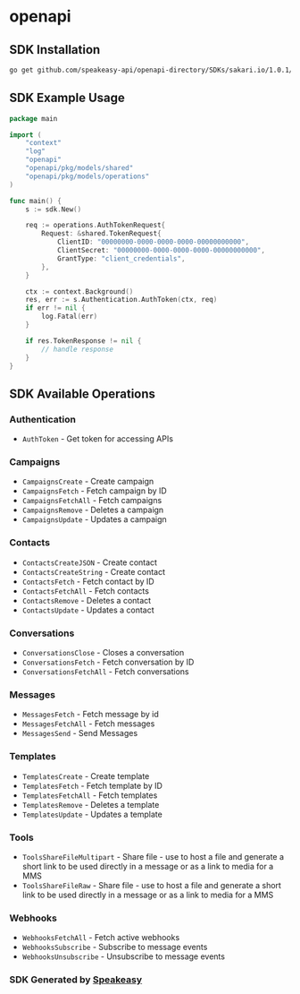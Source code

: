 # openapi

<!-- Start SDK Installation -->
## SDK Installation

```bash
go get github.com/speakeasy-api/openapi-directory/SDKs/sakari.io/1.0.1/go
```
<!-- End SDK Installation -->

## SDK Example Usage
<!-- Start SDK Example Usage -->
```go
package main

import (
    "context"
    "log"
    "openapi"
    "openapi/pkg/models/shared"
    "openapi/pkg/models/operations"
)

func main() {
    s := sdk.New()

    req := operations.AuthTokenRequest{
        Request: &shared.TokenRequest{
            ClientID: "00000000-0000-0000-0000-00000000000",
            ClientSecret: "00000000-0000-0000-0000-00000000000",
            GrantType: "client_credentials",
        },
    }

    ctx := context.Background()
    res, err := s.Authentication.AuthToken(ctx, req)
    if err != nil {
        log.Fatal(err)
    }

    if res.TokenResponse != nil {
        // handle response
    }
}
```
<!-- End SDK Example Usage -->

<!-- Start SDK Available Operations -->
## SDK Available Operations


### Authentication

* `AuthToken` - Get token for accessing APIs

### Campaigns

* `CampaignsCreate` - Create campaign
* `CampaignsFetch` - Fetch campaign by ID
* `CampaignsFetchAll` - Fetch campaigns
* `CampaignsRemove` - Deletes a campaign
* `CampaignsUpdate` - Updates a campaign

### Contacts

* `ContactsCreateJSON` - Create contact
* `ContactsCreateString` - Create contact
* `ContactsFetch` - Fetch contact by ID
* `ContactsFetchAll` - Fetch contacts
* `ContactsRemove` - Deletes a contact
* `ContactsUpdate` - Updates a contact

### Conversations

* `ConversationsClose` - Closes a conversation
* `ConversationsFetch` - Fetch conversation by ID
* `ConversationsFetchAll` - Fetch conversations

### Messages

* `MessagesFetch` - Fetch message by id
* `MessagesFetchAll` - Fetch messages
* `MessagesSend` - Send Messages

### Templates

* `TemplatesCreate` - Create template
* `TemplatesFetch` - Fetch template by ID
* `TemplatesFetchAll` - Fetch templates
* `TemplatesRemove` - Deletes a template
* `TemplatesUpdate` - Updates a template

### Tools

* `ToolsShareFileMultipart` - Share file - use to host a file and generate a short link to be used directly in a message or as a link to media for a MMS
* `ToolsShareFileRaw` - Share file - use to host a file and generate a short link to be used directly in a message or as a link to media for a MMS

### Webhooks

* `WebhooksFetchAll` - Fetch active webhooks
* `WebhooksSubscribe` - Subscribe to message events
* `WebhooksUnsubscribe` - Unsubscribe to message events
<!-- End SDK Available Operations -->

### SDK Generated by [Speakeasy](https://docs.speakeasyapi.dev/docs/using-speakeasy/client-sdks)
